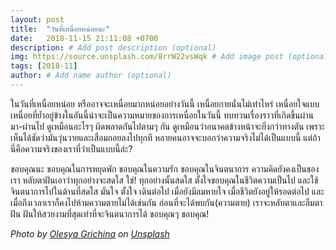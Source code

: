 ```yaml
---
layout: post
title:  "วันที่เหนื่อยหน่อยนะ"
date:   2018-11-15 21:11:08 +0700
description: # Add post description (optional)
img: https://source.unsplash.com/8rrW22vsWqk # Add image post (optional)
tags: [2018-11]
author: # Add name author (optional)
---
```

ในวันที่เหนื่อยหน่อย หรืออาจจะเหนื่อยมากหน่อยอย่างวันนี้ เหนื่อยกายนั่นไม่เท่าไหร่ เหนื่อยใจแบบเหนื่อยที่ย้ำอยู่ข้างในอันนี้น่าจะเป็นความหมายของการเหนื่อยในวันนี้ ทบทวนเรื่องราวที่เกิดขึ้นผ่านมา-ผ่านไป ดูเหมือนอะไรๆ ผิดพลาดกันไปตามๆ กัน ดูเหมือนว่าอนาคตข้างหน้าจะยิ่งกว่าทางตัน เพราะเห็นได้ชัดว่ามันวุ่นวายและเสื่อมถอยลงไปทุกที หลายคนอาจจะบอกว่าความจริงไม่ได้เป็นแบบนี้ แต่ถ้านี่คือความจริงของเราที่ว่าเป็นแบบนี้ล่ะ?

ขอบคุณนะ ขอบคุณในการหยุดพัก ขอบคุณในความรัก ขอบคุณในจินตนาการ ความคิดยังคงเป็นของเรา หลับตาฝันเอาว่าทุกอย่างจะสดใส ใช่! ทุกอย่างนั้นสดใส ตั้งใจขอบคุณในชีวิตความเป็นไป และใช้จินตนาการไปในด้านที่สดใส มั่นใจ ตั้งใจ เดินต่อไป เมื่อยังมีลมหายใจ เมื่อชีวิตยังอยู่ให้รอดต่อไป และเมื่อถึงเวลาเราก็คงไปห้ามความตายไม่ได้เช่นกัน ก่อนที่จะได้พบกัน(ความตาย) เราจะหลับตาและลืมตาฝัน ฝันให้สวยงามที่สุดเท่าที่จะจินตนาการได้ ขอบคุณๆ ขอบคุณ!

*Photo by [Olesya Grichina](https://unsplash.com/@lsgr) on [Unsplash](https://unsplash.com/)*
